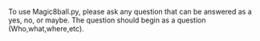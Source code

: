 To use Magic8ball.py, please ask any question that can be answered as a yes, no, or maybe. The question should begin as a question (Who,what,where,etc).
